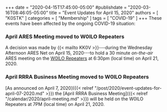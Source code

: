 +++
date = "2020-04-15T17:45:00-05:00"
#publishdate = "2020-03-16T08:46:05-05:00"
title = "Event Updates for April 15, 2020"
authors = [ "K0STK" ]
categories = [ "Membership" ]
tags = [ "COVID-19" ]
+++
These events have been affected by the ongoing COVID-19 situation:

### April ARES Meeting moved to W0ILO Repeaters

A decision was made by {{< mailto KK0V >}}---during the Wednesday
Afternoon ARES Net on April 15, 2020---to hold a 30 minute *on-the-air*
ARES meeting on the [W0ILO Repeaters](/radios/) at 6:30pm (local time)
on April 21, 2020.

### April RRRA Business Meeting moved to W0ILO Repeaters

[As announced on April 7, 2020]({{< relref "/post/2020/event-updates-for-april-07-2020.md" >}})
the [April RRRA Business Meeting]({{< relref "/calendar/2020/april-meeting.md" >}})
will be held on the W0ILO Repeaters at 7PM (local time) on April 21, 2020.

<!--more-->
